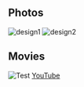 ## Photos
![design1](https://github.com/shirokunet/mbedLearning/raw/master/images/IMG_20180921_152625.jpg)
![design2](https://github.com/shirokunet/mbedLearning/raw/master/images/IMG_20180921_152703.jpg)

## Movies
![Test](https://github.com/shirokunet/mbedLearning/raw/master/images/SimpleMotor.gif)
[YouTube](https://www.youtube.com/watch?v=_s-gjzU4SO6800)


